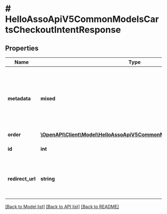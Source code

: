 # # HelloAssoApiV5CommonModelsCartsCheckoutIntentResponse

## Properties

Name | Type | Description | Notes
------------ | ------------- | ------------- | -------------
**metadata** | **mixed** | Metadata (Json object)  Only if metadata were sent on the checkout form initialization | [optional]
**order** | [**\OpenAPI\Client\Model\HelloAssoApiV5CommonModelsStatisticsOrderDetail**](HelloAssoApiV5CommonModelsStatisticsOrderDetail.md) |  | [optional]
**id** | **int** | Id of the checkout intent | [optional]
**redirect_url** | **string** | Url where the contributor must be redirected to | [optional]

[[Back to Model list]](../../README.md#models) [[Back to API list]](../../README.md#endpoints) [[Back to README]](../../README.md)
